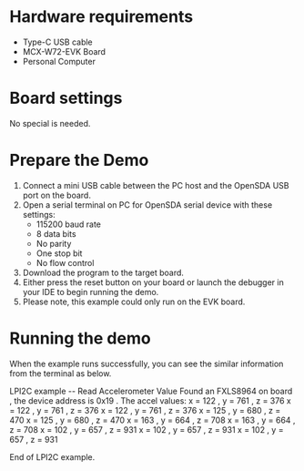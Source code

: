 Hardware requirements
===================
- Type-C USB cable
- MCX-W72-EVK Board
- Personal Computer

Board settings
============
No special is needed.

Prepare the Demo
===============
1.  Connect a mini USB cable between the PC host and the OpenSDA USB port on the board.
2.  Open a serial terminal on PC for OpenSDA serial device with these settings:
    - 115200 baud rate
    - 8 data bits
    - No parity
    - One stop bit
    - No flow control
3.  Download the program to the target board.
4.  Either press the reset button on your board or launch the debugger in your IDE to begin running the demo.
5.  Please note, this example could only run on the EVK board.

Running the demo
===============
When the example runs successfully, you can see the similar information from the terminal as below.

LPI2C example -- Read Accelerometer Value
Found an FXLS8964 on board , the device address is 0x19 .
The accel values:
x =   122 , y =   761 , z =   376
x =   122 , y =   761 , z =   376
x =   122 , y =   761 , z =   376
x =   125 , y =   680 , z =   470
x =   125 , y =   680 , z =   470
x =   163 , y =   664 , z =   708
x =   163 , y =   664 , z =   708
x =   102 , y =   657 , z =   931
x =   102 , y =   657 , z =   931
x =   102 , y =   657 , z =   931

End of LPI2C example.

